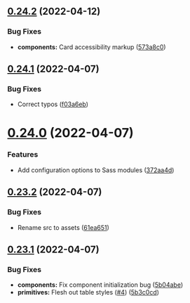 ## [0.24.2](https://github.com/jacecotton/tcds/compare/v0.24.1...v0.24.2) (2022-04-12)


### Bug Fixes

* **components:** Card accessibility markup ([573a8c0](https://github.com/jacecotton/tcds/commit/573a8c018b9af1c8d849d848189625b9912cf344))



## [0.24.1](https://github.com/jacecotton/tcds/compare/v0.24.0...v0.24.1) (2022-04-07)


### Bug Fixes

* Correct typos ([f03a6eb](https://github.com/jacecotton/tcds/commit/f03a6ebd7cb779756e6079219f12292bc96776f0))



# [0.24.0](https://github.com/jacecotton/tcds/compare/v0.23.2...v0.24.0) (2022-04-07)


### Features

* Add configuration options to Sass modules ([372aa4d](https://github.com/jacecotton/tcds/commit/372aa4d97562bf9af729677aa86de5a236373131))



## [0.23.2](https://github.com/jacecotton/tcds/compare/v0.23.1...v0.23.2) (2022-04-07)


### Bug Fixes

* Rename src to assets ([61ea651](https://github.com/jacecotton/tcds/commit/61ea651a6d07ce4951d91f2a362fe1b17ecd8db4))



## [0.23.1](https://github.com/jacecotton/tcds/compare/v0.23.0...v0.23.1) (2022-04-07)


### Bug Fixes

* **components:** Fix component initialization bug ([5b04abe](https://github.com/jacecotton/tcds/commit/5b04abe03584a9e34410636971f0e1f7417f50c9))
* **primitives:** Flesh out table styles ([#4](https://github.com/jacecotton/tcds/issues/4)) ([5b3c0cd](https://github.com/jacecotton/tcds/commit/5b3c0cd9aed3c1c2d368275b3952eaf5c21bd8ed))



